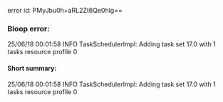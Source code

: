 error id: PMyJbu0h+aRL2Zt6Qe0hlg==
### Bloop error:

25/06/18 00:01:58 INFO TaskSchedulerImpl: Adding task set 17.0 with 1 tasks resource profile 0
#### Short summary: 

25/06/18 00:01:58 INFO TaskSchedulerImpl: Adding task set 17.0 with 1 tasks resource profile 0